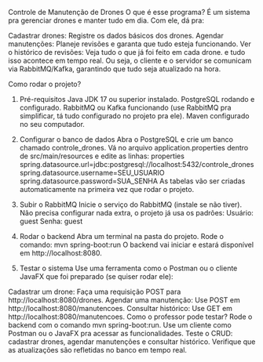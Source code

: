 Controle de Manutenção de Drones
O que é esse programa?
É um sistema pra gerenciar drones e manter tudo em dia. Com ele, dá pra:

Cadastrar drones: Registre os dados básicos dos drones.
Agendar manutenções: Planeje revisões e garanta que tudo esteja funcionando.
Ver o histórico de revisões: Veja tudo o que já foi feito em cada drone.
 e tudo isso acontece em tempo real. Ou seja, o cliente e o servidor se comunicam via RabbitMQ/Kafka, garantindo que tudo seja atualizado na hora.

Como rodar o projeto?

1. Pré-requisitos
Java JDK 17 ou superior instalado.
PostgreSQL rodando e configurado.
RabbitMQ ou Kafka funcionando (use RabbitMQ pra simplificar, tá tudo configurado no projeto pra ele).
Maven configurado no seu computador.

3. Configurar o banco de dados
Abra o PostgreSQL e crie um banco chamado controle_drones.
Vá no arquivo application.properties dentro de src/main/resources e edite as linhas:
properties
spring.datasource.url=jdbc:postgresql://localhost:5432/controle_drones
spring.datasource.username=SEU_USUARIO
spring.datasource.password=SUA_SENHA
As tabelas vão ser criadas automaticamente na primeira vez que rodar o projeto.

5. Subir o RabbitMQ
Inicie o serviço do RabbitMQ (instale se não tiver).
Não precisa configurar nada extra, o projeto já usa os padrões:
Usuário: guest
Senha: guest

6. Rodar o backend
Abra um terminal na pasta do projeto.
Rode o comando:
mvn spring-boot:run
O backend vai iniciar e estará disponível em http://localhost:8080.

7. Testar o sistema
Use uma ferramenta como o Postman ou o cliente JavaFX que foi preparado (se quiser rodar ele):

Cadastrar um drone: Faça uma requisição POST para http://localhost:8080/drones.
Agendar uma manutenção: Use POST em http://localhost:8080/manutencoes.
Consultar histórico: Use GET em http://localhost:8080/manutencoes.
Como o professor pode testar?
Rode o backend com o comando mvn spring-boot:run.
Use um cliente como Postman ou o JavaFX pra acessar as funcionalidades.
Teste o CRUD: cadastrar drones, agendar manutenções e consultar histórico.
Verifique que as atualizações são refletidas no banco em tempo real.

